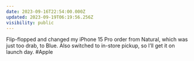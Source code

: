 ```yaml
---
date: 2023-09-16T22:54:00.000Z
updated: 2023-09-19T06:19:56.256Z
visibility: public
---
```


Flip-flopped and changed my iPhone 15 Pro order from Natural, which was just too drab, to Blue. Also switched to in-store pickup, so I’ll get it on launch day. #Apple
